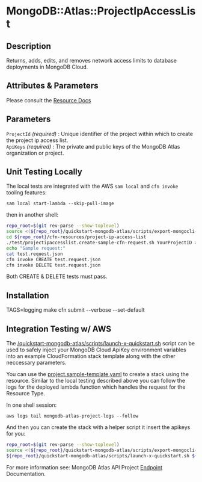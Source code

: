 # MongoDB::Atlas::ProjectIpAccessList


## Description
Returns, adds, edits, and removes network access limits to database deployments in MongoDB Cloud.

## Attributes & Parameters

Please consult the [Resource Docs](docs/README.md)

## Parameters
`ProjectId` *(required)* : Unique identifier of the project within which to create the project ip access list.<br>
`ApiKeys` *(required)* : The private and public keys of the MongoDB Atlas organization or project.<br>


## Unit Testing Locally

The local tests are integrated with the AWS `sam local` and `cfn invoke` tooling features:

```
sam local start-lambda --skip-pull-image
```
then in another shell:
```bash
repo_root=$(git rev-parse --show-toplevel)
source <(${repo_root}/quickstart-mongodb-atlas/scripts/export-mongocli-config.py)
cd ${repo_root}/cfn-resources/project-ip-access-list
./test/projectipaccesslist.create-sample-cfn-request.sh YourProjectID > test.request.json 
echo "Sample request:"
cat test.request.json
cfn invoke CREATE test.request.json 
cfn invoke DELETE test.request.json 
```

Both CREATE & DELETE tests must pass.

## Installation
TAGS=logging make
cfn submit --verbose --set-default

## Integration Testing w/ AWS

The [/quickstart-mongodb-atlas/scripts/launch-x-quickstart.sh](launch-x-quickstart.sh) script
can be used to safely inject your MongoDB Cloud ApiKey environment variables into an example
CloudFormation stack template along with the other neccessary parameters.

You can use the [project.sample-template.yaml](test/projectipaccesslist.sample-template.yaml) to create a stack using the resource.
Similar to the local testing described above you can follow the logs for the deployed
lambda function which handles the request for the Resource Type.

In one shell session:
```
aws logs tail mongodb-atlas-project-logs --follow
```

And then you can create the stack with a helper script it insert the apikeys for you:

```bash
repo_root=$(git rev-parse --show-toplevel)
source <(${repo_root}/quickstart-mongodb-atlas/scripts/export-mongocli-config.py)
${repo_root}/quickstart-mongodb-atlas/scripts/launch-x-quickstart.sh ${repo_root}/cfn-resources/projectipaccesslist/test/projectipaccesslist.sample-template.yaml ParameterKey=ProjectId,ParameterValue=<YOUR_PROJECT_ID>
```

For more information see: MongoDB Atlas API Project [Endpoint](https://www.mongodb.com/docs/atlas/reference/api-resources-spec/#tag/Project-IP-Access-List) Documentation.